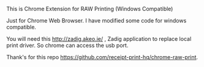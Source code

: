 This is Chrome Extension for RAW Printing (Windows Compatible)

Just for Chrome Web Browser. I have modified some code for windows compatible.

You will need this http://zadig.akeo.ie/ , Zadig application to replace local print driver. So chrome can access the usb port.

Thank's for this repo https://github.com/receipt-print-hq/chrome-raw-print.
